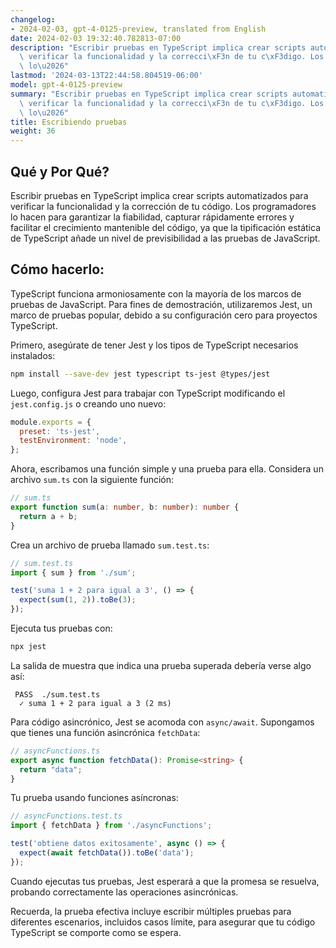 ```yaml
---
changelog:
- 2024-02-03, gpt-4-0125-preview, translated from English
date: 2024-02-03 19:32:40.782813-07:00
description: "Escribir pruebas en TypeScript implica crear scripts automatizados para\
  \ verificar la funcionalidad y la correcci\xF3n de tu c\xF3digo. Los programadores\
  \ lo\u2026"
lastmod: '2024-03-13T22:44:58.804519-06:00'
model: gpt-4-0125-preview
summary: "Escribir pruebas en TypeScript implica crear scripts automatizados para\
  \ verificar la funcionalidad y la correcci\xF3n de tu c\xF3digo. Los programadores\
  \ lo\u2026"
title: Escribiendo pruebas
weight: 36
---
```


## Qué y Por Qué?
Escribir pruebas en TypeScript implica crear scripts automatizados para verificar la funcionalidad y la corrección de tu código. Los programadores lo hacen para garantizar la fiabilidad, capturar rápidamente errores y facilitar el crecimiento mantenible del código, ya que la tipificación estática de TypeScript añade un nivel de previsibilidad a las pruebas de JavaScript.

## Cómo hacerlo:
TypeScript funciona armoniosamente con la mayoría de los marcos de pruebas de JavaScript. Para fines de demostración, utilizaremos Jest, un marco de pruebas popular, debido a su configuración cero para proyectos TypeScript.

Primero, asegúrate de tener Jest y los tipos de TypeScript necesarios instalados:

```bash
npm install --save-dev jest typescript ts-jest @types/jest
```

Luego, configura Jest para trabajar con TypeScript modificando el `jest.config.js` o creando uno nuevo:

```javascript
module.exports = {
  preset: 'ts-jest',
  testEnvironment: 'node',
};
```

Ahora, escribamos una función simple y una prueba para ella. Considera un archivo `sum.ts` con la siguiente función:

```typescript
// sum.ts
export function sum(a: number, b: number): number {
  return a + b;
}
```

Crea un archivo de prueba llamado `sum.test.ts`:

```typescript
// sum.test.ts
import { sum } from './sum';

test('suma 1 + 2 para igual a 3', () => {
  expect(sum(1, 2)).toBe(3);
});
```

Ejecuta tus pruebas con:

```bash
npx jest
```

La salida de muestra que indica una prueba superada debería verse algo así:

```plaintext
 PASS  ./sum.test.ts
  ✓ suma 1 + 2 para igual a 3 (2 ms)
```

Para código asincrónico, Jest se acomoda con `async/await`. Supongamos que tienes una función asincrónica `fetchData`:

```typescript
// asyncFunctions.ts
export async function fetchData(): Promise<string> {
  return "data";
}
```

Tu prueba usando funciones asíncronas:

```typescript
// asyncFunctions.test.ts
import { fetchData } from './asyncFunctions';

test('obtiene datos exitosamente', async () => {
  expect(await fetchData()).toBe('data');
});
```

Cuando ejecutas tus pruebas, Jest esperará a que la promesa se resuelva, probando correctamente las operaciones asincrónicas.

Recuerda, la prueba efectiva incluye escribir múltiples pruebas para diferentes escenarios, incluidos casos límite, para asegurar que tu código TypeScript se comporte como se espera.
